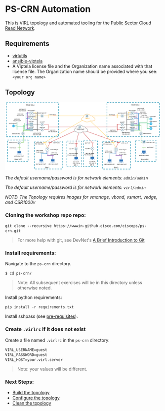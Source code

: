 # PS-CRN Automation

This is VIRL topology and automated tooling for the [Public Sector Cloud Read Network](README.md).

## Requirements

* [virlutils](https://github.com/CiscoDevNet/virlutils)
* [ansible-viptela](https://github.com/CiscoDevNet/ansible-viptela)
* A Viptela license file and the Organization name associated with that license file.  The Organization name should be provided where you see: `<your org name>`

## Topology

![Alt Text](images/virl_topology.png)

_The default username/password is for network elements: `admin/admin`_

_The default username/password is for network elements: `virl/admin`_

_NOTE: The Topology requires images for vmanage, vbond, vsmart, vedge, and CSR1000v_

### Cloning the workshop repo repo:

``` shell
git clone --recursive https://wwwin-github.cisco.com/ciscops/ps-crn.git 
```
>For more help with git, see DevNet's [A Brief Introduction to Git](https://learninglabs.cisco.com/lab/git-basic-workflows/step/1)

### Install requirements:

Navigate to the `ps-crn` directory.

``` shell
$ cd ps-crn/
```

>Note: All subsequent exercises will be in this directory unless otherwise noted.


Install python requirements:
```
pip install -r requirements.txt
```

Install sshpass (see [pre-requisites](../../pre-requisites.md)).

### Create `.virlrc` if it does not exist

Create a file named `.virlrc` in the `ps-crn` directory:
``` shell
VIRL_USERNAME=guest
VIRL_PASSWORD=guest
VIRL_HOST=your.virl.server
```

>Note: your values will be different.

### Next Steps:
* [Build the topology](virl/build.md)
* [Configure the topology](virl/configure.md)
* [Clean the topology](virl/clean.md)